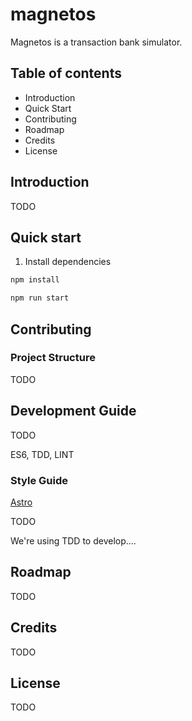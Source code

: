 # magnetos
Magnetos is a transaction bank simulator.

## Table of contents

- Introduction
- Quick Start
- Contributing
- Roadmap
- Credits
- License

## Introduction

TODO

## Quick start

1. Install dependencies

```bash
npm install
```

```bash
npm run start
```

## Contributing

### Project Structure

TODO

## Development Guide

TODO

ES6, TDD, LINT

### Style Guide

[Astro](https://github.com/magnetis/astro)

TODO

We're using TDD to develop....

## Roadmap

TODO

## Credits

TODO

## License

TODO
